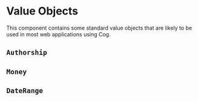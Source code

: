 # Value Objects

This component contains some standard value objects that are likely to be used in most web applications using Cog.

## `Authorship`

## `Money`

## `DateRange`
